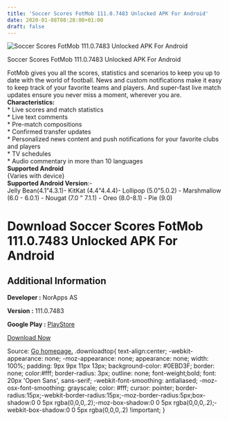 ```yaml
---
title: 'Soccer Scores FotMob 111.0.7483 Unlocked APK For Android'
date: 2020-01-08T08:28:00+01:00
draft: false
---
```


![Soccer Scores FotMob 111.0.7483 Unlocked APK For Android](https://i1.wp.com/apkhome.net/wp-content/uploads/2020/01/Soccer-Scores-FotMob-111.0.7483-Unlocked.png "Soccer Scores FotMob 111.0.7483 Unlocked APK For Android")

  

Soccer Scores FotMob 111.0.7483 Unlocked APK For Android

FotMob gives you all the scores, statistics and scenarios to keep you up to date with the world of football. News and custom notifications make it easy to keep track of your favorite teams and players. And super-fast live match updates ensure you never miss a moment, wherever you are.  
**Characteristics:**  
\* Live scores and match statistics  
\* Live text comments  
\* Pre-match compositions  
\* Confirmed transfer updates  
\* Personalized news content and push notifications for your favorite clubs and players  
\* TV schedules  
\* Audio commentary in more than 10 languages  
**Supported Android**  
{Varies with device}  
**Supported Android Version**:-  
Jelly Bean(4.1"4.3.1)- KitKat (4.4"4.4.4)- Lollipop (5.0"5.0.2) - Marshmallow (6.0 - 6.0.1) - Nougat (7.0 " 7.1.1) - Oreo (8.0-8.1) - Pie (9.0)

Download Soccer Scores FotMob 111.0.7483 Unlocked APK For Android
=================================================================

Additional Information
----------------------

**Developer :** NorApps AS

**Version :** 111.0.7483

**Google Play :** [PlayStore](https://play.google.com/store/apps/details?id=com.mobilefootie.wc2010)

  

[Download Now](https://store4app.co/post/soccer-scores-fotmob-111-0-7483-unlocked-apk-for-android_1578468440)

  
Source: [Go homepage.](https://store4app.co/post/soccer-scores-fotmob-111-0-7483-unlocked-apk-for-android_1578468440) .downloadtop{ text-align:center; -webkit-appearance: none; -moz-appearance: none; appearance: none; width: 100%; padding: 9px 9px 11px 13px; background-color: #0EBD3F; border: none; color:#fff; border-radius: 3px; outline: none; font-weight;bold; font: 20px 'Open Sans', sans-serif; -webkit-font-smoothing: antialiased; -moz-osx-font-smoothing: grayscale; color: #fff; cursor: pointer; border-radius:15px;-webkit-border-radius:15px;-moz-border-radius:5px;box-shadow:0 0 5px rgba(0,0,0,.2);-moz-box-shadow:0 0 5px rgba(0,0,0,.2);-webkit-box-shadow:0 0 5px rgba(0,0,0,.2) !important; }